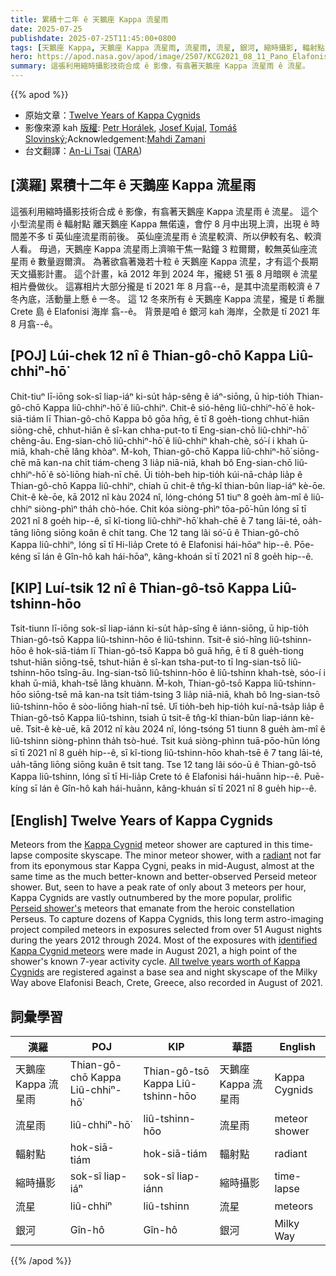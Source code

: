 ```yaml
---
title: 累積十二年 ê 天鵝座 Kappa 流星雨
date: 2025-07-25
publishdate: 2025-07-25T11:45:00+0800
tags: [天鵝座 Kappa, 天鵝座 Kappa 流星雨, 流星雨, 流星, 銀河, 縮時攝影, 輻射點]
hero: https://apod.nasa.gov/apod/image/2507/KCG2021_08_11_Pano_Elafonisi_met_fin-CCMZ_1024px.png
summary: 這張利用縮時攝影技術合成 ê 影像，有翕著天鵝座 Kappa 流星雨 ê 流星。
---
```


{{% apod %}}

- 原始文章：[Twelve Years of Kappa Cygnids](https://apod.nasa.gov/apod/ap250725.html)
- 影像來源 kah [版權][Copyright]: [Petr Horálek][Petr_Horálek], [Josef Kujal][Josef_Kujal], [Tomáš Slovinský][Tomáš_Slovinský];Acknowledgement:[Mahdi Zamani][Mahdi_Zamani]
- 台文翻譯：[An-Li Tsai][An-Li Tsai] ([TARA][TARA])


## [漢羅] 累積十二年 ê 天鵝座 Kappa 流星雨 
這張利用縮時攝影技術合成 ê 影像，有翕著天鵝座 Kappa 流星雨 ê 流星。
這个小型流星雨 ê 輻射點 離天鵝座 Kappa 無偌遠，會佇 8 月中出現上濟，出現 ê 時間差不多 tī 英仙座流星雨前後。
英仙座流星雨 ê 流星較濟、所以伊較有名、較濟人看。
毋過，天鵝座 Kappa 流星雨上濟嘛干焦一點鐘 3 粒爾爾，較無英仙座流星雨 ê 數量遐爾濟。
為著欲翕著幾若十粒 ê 天鵝座 Kappa 流星，才有這个長期天文攝影計畫。
這个計畫，kā 2012 年到 2024 年，攏總 51 張 8 月暗暝 ê 流星相片疊做伙。
這寡相片大部分攏是 tī 2021 年 8 月翕--ê，是其中流星雨較濟 ê 7 冬內底，活動量上懸 ê 一冬。
這 12 冬來所有 ê 天鵝座 Kappa 流星，攏是 tī 希臘 Crete 島 ê Elafonisi 海岸 翕--ê。
背景是咱 ê 銀河 kah 海岸，仝款是 tī 2021 年 8 月翕--ê。

<!--
## [中文] 累積十二年的天鵝座 Kappa 流星雨
這張縮時攝影合成的天空景觀捕捉了天鵝座 Kappa 流星雨的流星。
這場小型流星雨的輻射點（與其同名恆星天鵝座κ相距不遠）在八月中旬達到高峰，幾乎與更知名、觀測更充分的英仙座流星雨同時出現。
但是，天鵝座 Kappa 流星雨的峰值流星率僅為每小時約3顆，與更受歡迎、更豐富的英仙座流星雨相比，其數量遠少於英仙座流星雨，後者來自英仙座。
為了捕捉數十顆天鵝座 Kappa 流星雨，這項長期天文成像計畫收集了從2012年至2024年期間51個八月夜晚精選出的流星照片。
大多數已辨識天鵝座 Kappa 流星雨的照片拍攝於2021年8月，這是該流星雨已知7年活動週期的高峰期。
所有十二年來的天鵝座 Kappa 流星雨都以希臘克里特島埃拉福尼西海灘上空的銀河系海面和夜空為背景，同樣是在2021年8月拍攝的。

-->

## [POJ] Lúi-chek 12 nî ê Thian-gô-chō Kappa Liû-chhiⁿ-hō͘
Chit-tiuⁿ lī-iōng sok-sî liap-iáⁿ ki-su̍t ha̍p-sêng ê iáⁿ-siōng, ū hip-tio̍h Thian-gô-chō Kappa liû-chhiⁿ-hō͘ ê liû-chhiⁿ.
Chit-ê sió-hêng liû-chhiⁿ-hō͘ ê hok-siā-tiám lī Thian-gô-chō Kappa bô gōa hn̄g, ē tī 8 goe̍h-tiong chhut-hiān siōng-chē, chhut-hiān ê sî-kan chha-put-to tī Eng-sian-chō liû-chhiⁿ-hō͘ chêng-āu.
Eng-sian-chō liû-chhiⁿ-hō͘ ê liû-chhiⁿ khah-chè, só͘-í i khah ū-miâ, khah-chē lâng khòaⁿ.
M̄-koh, Thian-gô-chō Kappa liû-chhiⁿ-hō͘ siōng-chē mā kan-na chi̍t tiám-cheng 3 lia̍p niā-niā, khah bô Eng-sian-chō liû-chhiⁿ-hō͘ ê sò͘-liōng hiah-nī chē.
Ūi tio̍h-beh hip-tio̍h kúi-nā-cha̍p lia̍p ê Thian-gô-chō Kappa liû-chhiⁿ, chiah ū chit-ê tn̂g-kî thian-bûn liap-iáⁿ kè-ōe.
Chit-ê kè-ōe, kā 2012 nî kàu 2024 nî, lóng-chóng 51 tiuⁿ 8 goe̍h àm-mî ê liû-chhiⁿ siòng-phìⁿ tha̍h chò-hóe.
Chit kóa siòng-phìⁿ tōa-pō͘-hūn lóng sī tī 2021 nî 8 goe̍h hip--ê, sī kî-tiong liû-chhiⁿ-hō͘ khah-chē ê 7 tang lāi-té, oa̍h-tāng liōng siōng koân ê chi̍t tang.
Che 12 tang lâi só͘-ū ê Thian-gô-chō Kappa liû-chhiⁿ, lóng sī tī Hi-lia̍p Crete tó ê Elafonisi hái-hōaⁿ hip--ê.
Pōe-kéng sī lán ê Gîn-hô kah hái-hōaⁿ, kâng-khoán sī tī 2021 nî 8 goe̍h hip--ê.

## [KIP] Luí-tsik 12 nî ê Thian-gô-tsō Kappa Liû-tshinn-hōo
Tsit-tiunn lī-iōng sok-sî liap-iánn ki-su̍t ha̍p-sîng ê iánn-siōng, ū hip-tio̍h Thian-gô-tsō Kappa liû-tshinn-hōo ê liû-tshinn.
Tsit-ê sió-hîng liû-tshinn-hōo ê hok-siā-tiám lī Thian-gô-tsō Kappa bô guā hn̄g, ē tī 8 gue̍h-tiong tshut-hiān siōng-tsē, tshut-hiān ê sî-kan tsha-put-to tī Ing-sian-tsō liû-tshinn-hōo tsîng-āu.
Ing-sian-tsō liû-tshinn-hōo ê liû-tshinn khah-tsè, sóo-í i khah ū-miâ, khah-tsē lâng khuànn.
M̄-koh, Thian-gô-tsō Kappa liû-tshinn-hōo siōng-tsē mā kan-na tsi̍t tiám-tsing 3 lia̍p niā-niā, khah bô Ing-sian-tsō liû-tshinn-hōo ê sòo-liōng hiah-nī tsē.
Uī tio̍h-beh hip-tio̍h kuí-nā-tsa̍p lia̍p ê Thian-gô-tsō Kappa liû-tshinn, tsiah ū tsit-ê tn̂g-kî thian-bûn liap-iánn kè-uē.
Tsit-ê kè-uē, kā 2012 nî kàu 2024 nî, lóng-tsóng 51 tiunn 8 gue̍h àm-mî ê liû-tshinn siòng-phìnn tha̍h tsò-hué.
Tsit kuá siòng-phìnn tuā-pōo-hūn lóng sī tī 2021 nî 8 gue̍h hip--ê, sī kî-tiong liû-tshinn-hōo khah-tsē ê 7 tang lāi-té, ua̍h-tāng liōng siōng kuân ê tsi̍t tang.
Tse 12 tang lâi sóo-ū ê Thian-gô-tsō Kappa liû-tshinn, lóng sī tī Hi-lia̍p Crete tó ê Elafonisi hái-huānn hip--ê.
Puē-kíng sī lán ê Gîn-hô kah hái-huānn, kâng-khuán sī tī 2021 nî 8 gue̍h hip--ê.

## [English] Twelve Years of Kappa Cygnids
Meteors from the [Kappa Cygnid][Kappa_Cygnid] meteor shower are captured in this time-lapse composite skyscape.
The minor meteor shower, with a [radiant][radiant] not far from its eponymous star Kappa Cygni, peaks in mid-August, almost at the same time as the much better-known and better-observed Perseid meteor shower.
But, seen to have a peak rate of only about 3 meteors per hour, Kappa Cygnids are vastly outnumbered by the more popular, prolific [Perseid shower's][Perseid_shower_s] meteors that emanate from the heroic constellation Perseus.
To capture dozens of Kappa Cygnids, this long term astro-imaging project compiled meteors in exposures selected from over 51 August nights during the years 2012 through 2024.
Most of the exposures with [identified Kappa Cygnid meteors][identified_Kappa_Cygnid_meteors] were made in August 2021, a high point of the shower's known 7-year activity cycle.
[All twelve years worth of Kappa Cygnids][All_twelve_years_worth_of_Kappa_Cygnids] are registered against a base sea and night skyscape of the Milky Way above Elafonisi Beach, Crete, Greece, also recorded in August of 2021.

## 詞彙學習
|漢羅|POJ|KIP|華語|English|
|-|-|-|-|-|
| 天鵝座 Kappa 流星雨 | Thian-gô-chō Kappa Liû-chhiⁿ-hō͘ | Thian-gô-tsō Kappa Liû-tshinn-hōo | 天鵝座 Kappa 流星雨 | Kappa Cygnids |
| 流星雨 | liû-chhiⁿ-hō͘ | liû-tshinn-hōo | 流星雨 | meteor shower |
| 輻射點 | hok-siā-tiám | hok-siā-tiám | 輻射點 | radiant |
| 縮時攝影 | sok-sî liap-iáⁿ | sok-sî liap-iánn | 縮時攝影 | time-lapse |
| 流星 | liû-chhiⁿ | liû-tshinn | 流星 | meteors |
| 銀河 | Gîn-hô | Gîn-hô | 銀河 | Milky Way |


{{% /apod %}}

[An-Li Tsai]: mailto:thianbun.taigi@gmail.com
[TARA]: https://tara.tw

[Copyright]: https://apod.nasa.gov/apod/fap/lib/about_apod.html#srapply
[License3]: https://creativecommons.org/licenses/by-nc-nd/3.0/
[License2]:https://creativecommons.org/licenses/by-nc-nd/2.0/

[Kappa_Cygnid]:https://en.wikipedia.org/wiki/Kappa_Cygnids
[radiant]:https://en.wikipedia.org/wiki/Radiant_(meteor_shower)
[Perseid_shower_s]:https://apod.nasa.gov/apod/ap230809.html
[identified_Kappa_Cygnid_meteors]:https://ui.adsabs.harvard.edu/abs/2025A%26A...695A..83B/abstract
[All_twelve_years_worth_of_Kappa_Cygnids]:https://www.petrhoralek.com/?p=25643


[Petr_Horálek]:https://www.petrhoralek.com/#about-1
[Josef_Kujal]:https://www.instagram.com/josef.kujal/
[Tomáš_Slovinský]:https://tomasslovinsky.com/#about
[Mahdi_Zamani]:https://mahdizamani.com/
